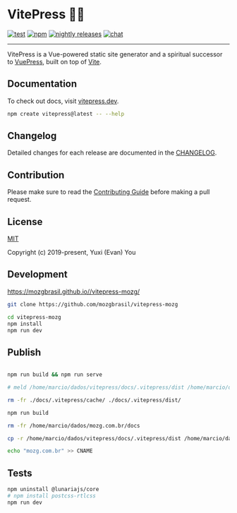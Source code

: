 # VitePress 📝💨

[![test](https://github.com/vuejs/vitepress/workflows/Test/badge.svg)](https://github.com/vuejs/vitepress/actions)
[![npm](https://img.shields.io/npm/v/vitepress)](https://www.npmjs.com/package/vitepress)
[![nightly releases](https://img.shields.io/badge/nightly-releases-orange)](https://nightly.akryum.dev/vuejs/vitepress)
[![chat](https://img.shields.io/badge/chat-discord-blue?logo=discord)](https://chat.vuejs.org)

---

VitePress is a Vue-powered static site generator and a spiritual successor to [VuePress](https://vuepress.vuejs.org), built on top of [Vite](https://github.com/vitejs/vite).

## Documentation

To check out docs, visit [vitepress.dev](https://vitepress.dev).

```bash
npm create vitepress@latest -- --help
```

## Changelog

Detailed changes for each release are documented in the [CHANGELOG](https://github.com/vuejs/vitepress/blob/main/CHANGELOG.md).

## Contribution

Please make sure to read the [Contributing Guide](https://github.com/vuejs/vitepress/blob/main/.github/contributing.md) before making a pull request.

## License

[MIT](https://github.com/vuejs/vitepress/blob/main/LICENSE)

Copyright (c) 2019-present, Yuxi (Evan) You

## Development

https://mozgbrasil.github.io//vitepress-mozg/

```bash
git clone https://github.com/mozgbrasil/vitepress-mozg

cd vitepress-mozg
npm install
npm run dev
```

## Publish

```bash

npm run build && npm run serve

# meld /home/marcio/dados/vitepress/docs/.vitepress/dist /home/marcio/dados/mozgbrasil.github.io/docs

rm -fr ./docs/.vitepress/cache/ ./docs/.vitepress/dist/

npm run build

rm -fr /home/marcio/dados/mozg.com.br/docs

cp -r /home/marcio/dados/vitepress/docs/.vitepress/dist /home/marcio/dados/mozg.com.br/docs

echo "mozg.com.br" >> CNAME

```

<!--  -->

## Tests

```bash
npm uninstall @lunariajs/core
# npm install postcss-rtlcss
npm run dev

```
